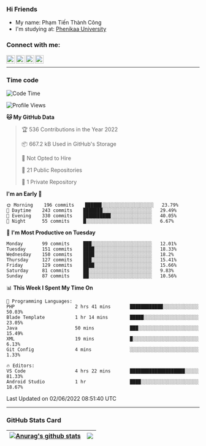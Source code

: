 ### Hi Friends

- My name: Phạm Tiến Thành Công
- I'm studying at: [Phenikaa University]


### Connect with me:
[<img align="left" alt="PhamTienThanhCong | Facebook" width="22px" src="https://upload.wikimedia.org/wikipedia/commons/thumb/1/16/Facebook-icon-1.png/640px-Facebook-icon-1.png" />][facebook]
[<img align="left" alt="PhamTienThanhCong | Zalo" width="22px" src="https://www.anphatpc.com.vn/template/anphat_2020v2/images/icon-zalo.jpg" />][zalo]
[<img align="left" alt="PhamTienThanhCong | LinkedIn" width="22px" src="https://cdn3.iconfinder.com/data/icons/inficons/512/linkedin.png" />][linkedin]
[<img align="left" alt="PhamTienThanhCong | tiktok" width="22px" src="https://cdn.worldvectorlogo.com/logos/tiktok-logo.svg" />][tiktok]

<br />

---

### Time code

<!--START_SECTION:waka-->
![Code Time](http://img.shields.io/badge/Code%20Time-388%20hrs%2012%20mins-blue)

![Profile Views](http://img.shields.io/badge/Profile%20Views-53-blue)

**🐱 My GitHub Data** 

> 🏆 536 Contributions in the Year 2022
 > 
> 📦 667.2 kB Used in GitHub's Storage 
 > 
> 🚫 Not Opted to Hire
 > 
> 📜 21 Public Repositories 
 > 
> 🔑 1 Private Repository 
 > 
**I'm an Early 🐤** 

```text
🌞 Morning    196 commits    ██████░░░░░░░░░░░░░░░░░░░   23.79% 
🌆 Daytime    243 commits    ███████░░░░░░░░░░░░░░░░░░   29.49% 
🌃 Evening    330 commits    ██████████░░░░░░░░░░░░░░░   40.05% 
🌙 Night      55 commits     █░░░░░░░░░░░░░░░░░░░░░░░░   6.67%

```
📅 **I'm Most Productive on Tuesday** 

```text
Monday       99 commits     ███░░░░░░░░░░░░░░░░░░░░░░   12.01% 
Tuesday      151 commits    ████░░░░░░░░░░░░░░░░░░░░░   18.33% 
Wednesday    150 commits    ████░░░░░░░░░░░░░░░░░░░░░   18.2% 
Thursday     127 commits    ███░░░░░░░░░░░░░░░░░░░░░░   15.41% 
Friday       129 commits    ████░░░░░░░░░░░░░░░░░░░░░   15.66% 
Saturday     81 commits     ██░░░░░░░░░░░░░░░░░░░░░░░   9.83% 
Sunday       87 commits     ██░░░░░░░░░░░░░░░░░░░░░░░   10.56%

```


📊 **This Week I Spent My Time On** 

```text
💬 Programming Languages: 
PHP                      2 hrs 41 mins       ████████████░░░░░░░░░░░░░   50.03% 
Blade Template           1 hr 14 mins        █████░░░░░░░░░░░░░░░░░░░░   23.05% 
Java                     50 mins             ███░░░░░░░░░░░░░░░░░░░░░░   15.49% 
XML                      19 mins             █░░░░░░░░░░░░░░░░░░░░░░░░   6.13% 
Git Config               4 mins              ░░░░░░░░░░░░░░░░░░░░░░░░░   1.33%

🔥 Editors: 
VS Code                  4 hrs 22 mins       ████████████████████░░░░░   81.33% 
Android Studio           1 hr                ████░░░░░░░░░░░░░░░░░░░░░   18.67%

```


 Last Updated on 02/06/2022 08:51:40 UTC
<!--END_SECTION:waka-->

---

### GitHub Stats Card

| <a href="https://github.com/phamtienthanhcong"><img align="center" src="https://github-readme-stats.vercel.app/api?username=PhamTienThanhCong&show_icons=true&include_all_commits=true&theme=buefy&hide_border=true&theme=ocean_dark" alt="Anurag's github stats" /></a> | <a href="https://github.com/phamtienthanhcong"><img align="center" src="https://github-readme-stats.vercel.app/api/top-langs/?username=PhamTienThanhCong&layout=compact&theme=buefy&hide_border=true&theme=ocean_dark" /></a> |
| ------------- | ------------- |

[Phenikaa University]: https://phenikaa-uni.edu.vn/vi
[facebook]: https://www.facebook.com/phamtienthanhcong
[linkedin]: https://linkedin.com/in/phamtienthanhcong
[zalo]: https://zalo.me/0396396332
[tiktok]: https://www.tiktok.com/@phamtienthanhcong
[web]: https://github.com/PhamTienThanhCong/web_dev
[min project]: https://github.com/PhamTienThanhCong/Project-Of-Web
[c and cpp]: https://github.com/PhamTienThanhCong/Code_C_and_Cpro
[python]: https://github.com/PhamTienThanhCong/Python_beginer
